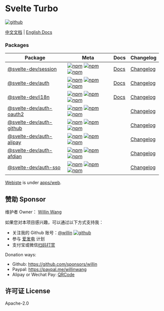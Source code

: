 # Svelte Turbo

[![github](https://img.shields.io/github/followers/willin.svg?style=social&label=Followers)](https://github.com/willin)

[中文文档](https://svelte.js.cool) | [English Docs](https://svelte.js.cool/en)

### Packages

| Package                                          | Meta                                                                                                                                                                                                                                                                                                                                                                                                                                         | Docs                                         | Changelog                                      |
| ------------------------------------------------ | -------------------------------------------------------------------------------------------------------------------------------------------------------------------------------------------------------------------------------------------------------------------------------------------------------------------------------------------------------------------------------------------------------------------------------------------- | -------------------------------------------- | ---------------------------------------------- |
| [@svelte-dev/session](packages/session/)         | [![npm](https://img.shields.io/npm/v/@svelte-dev/session?style=flat-square&logo=npm)](https://npmjs.org/package/@svelte-dev/session) [![npm](https://img.shields.io/npm/dm/@svelte-dev/session?style=flat-square&label=down)](https://npmjs.org/package/@svelte-dev/session) [![npm](https://img.shields.io/npm/dt/@svelte-dev/session?style=flat-square&label=down)](https://npmjs.org/package/@svelte-dev/session)                         | [Docs](https://svelte.js.cool/docs/session/) | [Changelog](packages/session/CHANGELOG.md)     |
| [@svelte-dev/auth](packages/auth/)               | [![npm](https://img.shields.io/npm/v/@svelte-dev/auth?style=flat-square&logo=npm)](https://npmjs.org/package/@svelte-dev/auth) [![npm](https://img.shields.io/npm/dm/@svelte-dev/auth?style=flat-square&label=down)](https://npmjs.org/package/@svelte-dev/auth) [![npm](https://img.shields.io/npm/dt/@svelte-dev/auth?style=flat-square&label=down)](https://npmjs.org/package/@svelte-dev/auth)                                           | [Docs](https://svelte.js.cool/docs/auth/)    | [Changelog](packages/auth/CHANGELOG.md)        |
| [@svelte-dev/i18n](packages/i18n/)               | [![npm](https://img.shields.io/npm/v/@svelte-dev/i18n?style=flat-square&logo=npm)](https://npmjs.org/package/@svelte-dev/i18n) [![npm](https://img.shields.io/npm/dm/@svelte-dev/i18n?style=flat-square&label=down)](https://npmjs.org/package/@svelte-dev/i18n) [![npm](https://img.shields.io/npm/dt/@svelte-dev/i18n?style=flat-square&label=down)](https://npmjs.org/package/@svelte-dev/i18n)                                           | [Docs](https://svelte.js.cool/docs/i18n/)    | [Changelog](packages/i18n/CHANGELOG.md)        |
| [@svelte-dev/auth-oauth2](packages/auth-oauth2/) | [![npm](https://img.shields.io/npm/v/@svelte-dev/auth-oauth2?style=flat-square&logo=npm)](https://npmjs.org/package/@svelte-dev/auth-oauth2) [![npm](https://img.shields.io/npm/dm/@svelte-dev/auth-oauth2?style=flat-square&label=down)](https://npmjs.org/package/@svelte-dev/auth-oauth2) [![npm](https://img.shields.io/npm/dt/@svelte-dev/auth-oauth2?style=flat-square&label=down)](https://npmjs.org/package/@svelte-dev/auth-oauth2) |                                              | [Changelog](packages/auth-oauth2/CHANGELOG.md) |
| [@svelte-dev/auth-github](packages/auth-github/) | [![npm](https://img.shields.io/npm/v/@svelte-dev/auth-github?style=flat-square&logo=npm)](https://npmjs.org/package/@svelte-dev/auth-github) [![npm](https://img.shields.io/npm/dm/@svelte-dev/auth-github?style=flat-square&label=down)](https://npmjs.org/package/@svelte-dev/auth-github) [![npm](https://img.shields.io/npm/dt/@svelte-dev/auth-github?style=flat-square&label=down)](https://npmjs.org/package/@svelte-dev/auth-github) |                                              | [Changelog](packages/auth-github/CHANGELOG.md) |
| [@svelte-dev/auth-alipay](packages/auth-alipay/) | [![npm](https://img.shields.io/npm/v/@svelte-dev/auth-alipay?style=flat-square&logo=npm)](https://npmjs.org/package/@svelte-dev/auth-alipay) [![npm](https://img.shields.io/npm/dm/@svelte-dev/auth-alipay?style=flat-square&label=down)](https://npmjs.org/package/@svelte-dev/auth-alipay) [![npm](https://img.shields.io/npm/dt/@svelte-dev/auth-alipay?style=flat-square&label=down)](https://npmjs.org/package/@svelte-dev/auth-alipay) |                                              | [Changelog](packages/auth-alipay/CHANGELOG.md) |
| [@svelte-dev/auth-afdian](packages/auth-afdian/) | [![npm](https://img.shields.io/npm/v/@svelte-dev/auth-afdian?style=flat-square&logo=npm)](https://npmjs.org/package/@svelte-dev/auth-afdian) [![npm](https://img.shields.io/npm/dm/@svelte-dev/auth-afdian?style=flat-square&label=down)](https://npmjs.org/package/@svelte-dev/auth-afdian) [![npm](https://img.shields.io/npm/dt/@svelte-dev/auth-afdian?style=flat-square&label=down)](https://npmjs.org/package/@svelte-dev/auth-afdian) |                                              | [Changelog](packages/auth-afdian/CHANGELOG.md) |
| [@svelte-dev/auth-sso](packages/auth-sso/)       | [![npm](https://img.shields.io/npm/v/@svelte-dev/auth-sso?style=flat-square&logo=npm)](https://npmjs.org/package/@svelte-dev/auth-sso) [![npm](https://img.shields.io/npm/dm/@svelte-dev/auth-sso?style=flat-square&label=down)](https://npmjs.org/package/@svelte-dev/auth-sso) [![npm](https://img.shields.io/npm/dt/@svelte-dev/auth-sso?style=flat-square&label=down)](https://npmjs.org/package/@svelte-dev/auth-sso)                   |                                              | [Changelog](packages/auth-sso/CHANGELOG.md)    |

[Webiste](https://svelte.js.cool) is under [apps/web](apps/web/).

## 赞助 Sponsor

维护者 Owner： [Willin Wang](https://willin.wang)

如果您对本项目感兴趣，可以通过以下方式支持我：

- 关注我的 Github 账号：[@willin](https://github.com/willin) [![github](https://img.shields.io/github/followers/willin.svg?style=social&label=Followers)](https://github.com/willin)
- 参与 [爱发电](https://afdian.net/@willin) 计划
- 支付宝或微信[扫码打赏](https://user-images.githubusercontent.com/1890238/89126156-0f3eeb80-d516-11ea-9046-5a3a5d59b86b.png)

Donation ways:

- Github: <https://github.com/sponsors/willin>
- Paypal: <https://paypal.me/willinwang>
- Alipay or Wechat Pay: [QRCode](https://user-images.githubusercontent.com/1890238/89126156-0f3eeb80-d516-11ea-9046-5a3a5d59b86b.png)

## 许可证 License

Apache-2.0
